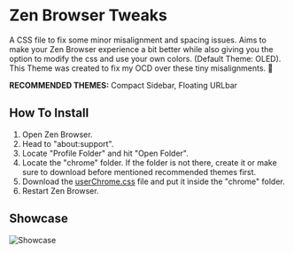 # Zen Browser Tweaks
A CSS file to fix some minor misalignment and spacing issues. Aims to make your Zen Browser experience a bit better while also giving you the option to modify the css and use your own colors. (Default Theme: OLED).
This Theme was created to fix my OCD over these tiny misalignments. 🗿

**RECOMMENDED THEMES:** Compact Sidebar, Floating URLbar

## How To Install
1. Open Zen Browser.
2. Head to "about:support".
3. Locate "Profile Folder" and hit "Open Folder".
4. Locate the "chrome" folder. If the folder is not there, create it or make sure to download before mentioned recommended themes first.
5. Download the [userChrome.css](./userChrome.css) file and put it inside the "chrome" folder.
6. Restart Zen Browser.

## Showcase
![Showcase](https://github.com/user-attachments/assets/2a1d40c5-f691-40ed-9af3-4130dedc91b5)
